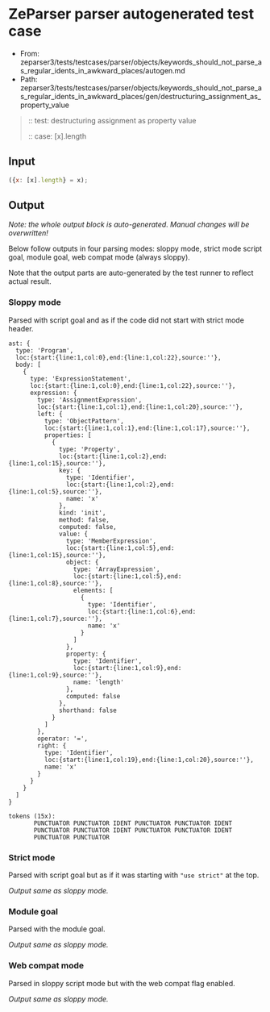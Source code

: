 # ZeParser parser autogenerated test case

- From: zeparser3/tests/testcases/parser/objects/keywords_should_not_parse_as_regular_idents_in_awkward_places/autogen.md
- Path: zeparser3/tests/testcases/parser/objects/keywords_should_not_parse_as_regular_idents_in_awkward_places/gen/destructuring_assignment_as_property_value

> :: test: destructuring assignment as property value
>
> :: case: [x].length

## Input


`````js
({x: [x].length} = x);
`````

## Output

_Note: the whole output block is auto-generated. Manual changes will be overwritten!_

Below follow outputs in four parsing modes: sloppy mode, strict mode script goal, module goal, web compat mode (always sloppy).

Note that the output parts are auto-generated by the test runner to reflect actual result.

### Sloppy mode

Parsed with script goal and as if the code did not start with strict mode header.

`````
ast: {
  type: 'Program',
  loc:{start:{line:1,col:0},end:{line:1,col:22},source:''},
  body: [
    {
      type: 'ExpressionStatement',
      loc:{start:{line:1,col:0},end:{line:1,col:22},source:''},
      expression: {
        type: 'AssignmentExpression',
        loc:{start:{line:1,col:1},end:{line:1,col:20},source:''},
        left: {
          type: 'ObjectPattern',
          loc:{start:{line:1,col:1},end:{line:1,col:17},source:''},
          properties: [
            {
              type: 'Property',
              loc:{start:{line:1,col:2},end:{line:1,col:15},source:''},
              key: {
                type: 'Identifier',
                loc:{start:{line:1,col:2},end:{line:1,col:5},source:''},
                name: 'x'
              },
              kind: 'init',
              method: false,
              computed: false,
              value: {
                type: 'MemberExpression',
                loc:{start:{line:1,col:5},end:{line:1,col:15},source:''},
                object: {
                  type: 'ArrayExpression',
                  loc:{start:{line:1,col:5},end:{line:1,col:8},source:''},
                  elements: [
                    {
                      type: 'Identifier',
                      loc:{start:{line:1,col:6},end:{line:1,col:7},source:''},
                      name: 'x'
                    }
                  ]
                },
                property: {
                  type: 'Identifier',
                  loc:{start:{line:1,col:9},end:{line:1,col:9},source:''},
                  name: 'length'
                },
                computed: false
              },
              shorthand: false
            }
          ]
        },
        operator: '=',
        right: {
          type: 'Identifier',
          loc:{start:{line:1,col:19},end:{line:1,col:20},source:''},
          name: 'x'
        }
      }
    }
  ]
}

tokens (15x):
       PUNCTUATOR PUNCTUATOR IDENT PUNCTUATOR PUNCTUATOR IDENT
       PUNCTUATOR PUNCTUATOR IDENT PUNCTUATOR PUNCTUATOR IDENT
       PUNCTUATOR PUNCTUATOR
`````

### Strict mode

Parsed with script goal but as if it was starting with `"use strict"` at the top.

_Output same as sloppy mode._

### Module goal

Parsed with the module goal.

_Output same as sloppy mode._

### Web compat mode

Parsed in sloppy script mode but with the web compat flag enabled.

_Output same as sloppy mode._
